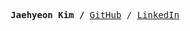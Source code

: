 <p><pre align="center">
<strong>Jaehyeon Kim /</strong> <a href="https://github.com/kiku99">GitHub</a> / <a href="https://www.linkedin.com/in/%EC%9E%AC%ED%98%84-%EA%B9%80-117160251/">LinkedIn</a></pre></p>

